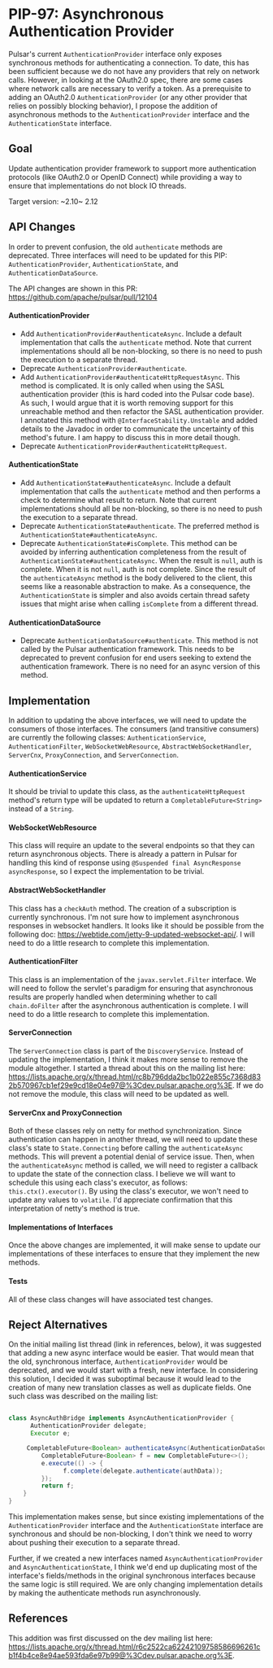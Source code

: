 # PIP-97: Asynchronous Authentication Provider

Pulsar's current `AuthenticationProvider` interface only exposes synchronous methods for authenticating a connection. To date, this has been sufficient because we do not have any providers that rely on network calls. However, in looking at the OAuth2.0 spec, there are some cases where network calls are necessary to verify a token. As a prerequisite to adding an OAuth2.0 `AuthenticationProvider` (or any other provider that relies on possibly blocking behavior), I propose the addition of asynchronous methods to the `AuthenticationProvider` interface and the `AuthenticationState` interface.

## Goal

Update authentication provider framework to support more authentication protocols (like OAuth2.0 or OpenID Connect) while providing a way to ensure that implementations do not block IO threads.

Target version: ~2.10~ 2.12

## API Changes

In order to prevent confusion, the old `authenticate` methods are deprecated. Three interfaces will need to be updated for this PIP: `AuthenticationProvider`, `AuthenticationState`, and `AuthenticationDataSource`.

The API changes are shown in this PR: https://github.com/apache/pulsar/pull/12104

#### AuthenticationProvider

* Add `AuthenticationProvider#authenticateAsync`. Include a default implementation that calls the `authenticate` method. Note that current implementations should all be non-blocking, so there is no need to push the execution to a separate thread.
* Deprecate `AuthenticationProvider#authenticate`.
* Add `AuthenticationProvider#authenticateHttpRequestAsync`. This method is complicated. It is only called when using the SASL authentication provider (this is hard coded into the Pulsar code base). As such, I would argue that it is worth removing support for this unreachable method and then refactor the SASL authentication provider. I annotated this method with `@InterfaceStability.Unstable` and added details to the Javadoc in order to communicate the uncertainty of this method's future. I am happy to discuss this in more detail though.
* Deprecate `AuthenticationProvider#authenticateHttpRequest`.

#### AuthenticationState

* Add `AuthenticationState#authenticateAsync`. Include a default implementation that calls the `authenticate` method and then performs a check to determine what result to return. Note that current implementations should all be non-blocking, so there is no need to push the execution to a separate thread.
* Deprecate `AuthenticationState#authenticate`. The preferred method is `AuthenticationState#authenticateAsync`.
* Deprecate `AuthenticationState#isComplete`. This method can be avoided by inferring authentication completeness from the result of `AuthenticationState#authenticateAsync`. When the result is `null`, auth is complete. When it is not `null`, auth is not complete. Since the result of the `authenticateAsync` method is the body delivered to the client, this seems like a reasonable abstraction to make. As a consequence, the `AuthenticationState` is simpler and also avoids certain thread safety issues that might arise when calling `isComplete` from a different thread.

#### AuthenticationDataSource
* Deprecate `AuthenticationDataSource#authenticate`. This method is not called by the Pulsar authentication framework. This needs to be deprecated to prevent confusion for end users seeking to extend the authentication framework. There is no need for an async version of this method.

## Implementation

In addition to updating the above interfaces, we will need to update the consumers of those interfaces. The consumers (and transitive consumers) are currently the following classes: `AuthenticationService`, `AuthenticationFilter`, `WebSocketWebResource`, `AbstractWebSocketHandler`, `ServerCnx`, `ProxyConnection`, and `ServerConnection`.

#### AuthenticationService
It should be trivial to update this class, as the `authenticateHttpRequest` method's return type will be updated to return a `CompletableFuture<String>` instead of a `String`.

#### WebSocketWebResource
This class will require an update to the several endpoints so that they can return asynchronous objects. There is already a pattern in Pulsar for handling this kind of response using `@Suspended final AsyncResponse asyncResponse`, so I expect the implementation to be trivial.

#### AbstractWebSocketHandler
This class has a `checkAuth` method. The creation of a subscription is currently synchronous. I'm not sure how to implement asynchronous responses in websocket handlers. It looks like it should be possible from the following doc: https://webtide.com/jetty-9-updated-websocket-api/. I will need to do a little research to complete this implementation.

#### AuthenticationFilter
This class is an implementation of the `javax.servlet.Filter` interface. We will need to follow the servlet's paradigm for ensuring that asynchronous results are properly handled when determining whether to call `chain.doFilter` after the asynchronous authentication is complete. I will need to do a little research to complete this implementation. 

#### ServerConnection
The `ServerConnection` class is part of the `DiscoveryService`. Instead of updating the implementation, I think it makes more sense to remove the module altogether. I started a thread about this on the mailing list here: https://lists.apache.org/x/thread.html/rc8b796dda2bc1b022e855c7368d832b570967cb1ef29e9cd18e04e97@%3Cdev.pulsar.apache.org%3E. If we do not remove the module, this class will need to be updated as well.

#### ServerCnx and ProxyConnection
Both of these classes rely on netty for method synchronization. Since authentication can happen in another thread, we will need to update these class's state to `State.Connecting` before calling the `authenticateAsync` methods. This will prevent a potential denial of service issue. Then, when the `authenticateAsync` method is called, we will need to register a callback to update the state of the connection class. I believe we will want to schedule this using each class's executor, as follows: `this.ctx().executor()`. By using the class's executor, we won't need to update any values to `volatile`. I'd appreciate confirmation that this interpretation of netty's method is true.

#### Implementations of Interfaces
Once the above changes are implemented, it will make sense to update our implementations of these interfaces to ensure that they implement the new methods.

#### Tests
All of these class changes will have associated test changes.

## Reject Alternatives

On the initial mailing list thread (link in references, below), it was suggested that adding a new async interface would be easier. That would mean that the old, synchronous interface, `AuthenticationProvider` would be deprecated, and we would start with a fresh, new interface. In considering this solution, I decided it was suboptimal because it would lead to the creation of many new translation classes as well as duplicate fields. One such class was described on the mailing list:

```java

class AsyncAuthBridge implements AsyncAuthenticationProvider {
      AuthenticationProvider delegate;
      Executor e;

     CompletableFuture<Boolean> authenticateAsync(AuthenticationDataSource authData) {
         CompletableFuture<Boolean> f = new CompletableFuture<>();
         e.execute(() -> {
               f.complete(delegate.authenticate(authData));
         });
         return f;
    }
}
```

This implementation makes sense, but since existing implementations of the `AuthenticationProvider` interface and the `AuthenticationState` interface are synchronous and should be non-blocking, I don't think we need to worry about pushing their execution to a separate thread.

Further, if we created a new interfaces named `AsyncAuthenticationProvider` and `AsyncAuthenticationState`, I think we'd end up duplicating most of the interface's fields/methods in the original synchronous interfaces because the same logic is still required. We are only changing implementation details by making the authenticate methods run asynchronously.

## References

This addition was first discussed on the dev mailing list here: https://lists.apache.org/x/thread.html/r6c2522ca62242109758586696261cb1f4b4ce8e94ae593fda6e97b99@%3Cdev.pulsar.apache.org%3E.
